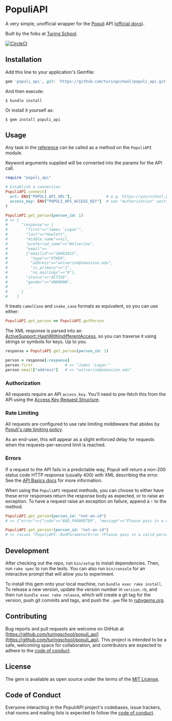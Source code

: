 # PopuliAPI

A very simple, unofficial wrapper for the [Populi](https://populi.co/) API ([official docs][api-ref]).

Built by the folks at [Turing School](https://turing.edu).

[![CircleCI](https://circleci.com/gh/turingschool/populi_api/tree/main.svg?style=shield)](https://circleci.com/gh/turingschool/populi_api/tree/main)

## Installation

Add this line to your application's Gemfile:

```ruby
gem 'populi_api', git: 'https://github.com/turingschool/populi_api.git', branch: 'main'
```

And then execute:

    $ bundle install

Or install it yourself as:

    $ gem install populi_api

## Usage

Any task in the [reference][api-ref] can be called as a method on the `PopuliAPI` module.

Keyword arguments supplied will be converted into the params for the API call.

```ruby
require "populi_api"

# Establish a connection
PopuliAPI.connect(
  url: ENV["POPULI_API_URL"],               # e.g. https://yourschool.populiweb.com/api/
  access_key: ENV["POPULI_API_ACCESS_KEY"]  # see "Authorization" section below
)

PopuliAPI.get_person(person_id: 1)
# => {
#      "response"=> {
#        "first"=>"James 'Logan'",
#        "last"=>"Howlett",
#        "middle_name"=>nil,
#        "preferred_name"=>"Wolverine",
#        "email"=>
#        {"emailid"=>"20482815",
#          "type"=>"OTHER",
#          "address"=>"wolverine@xmansion.edu",
#          "is_primary"=>"1",
#          "no_mailings"=>"0"},
#        "status"=>"ACTIVE",
#        "gender"=>"UNKNOWN",
#        ...
#      }
#    }
```

It treats `camelCase` and `snake_case` formats as equivalent, so you can use either:

```ruby
PopuliAPI.get_person == PopuliAPI.getPerson
```

The XML response is parsed into an [ActiveSupport::HashWithIndifferentAccess](https://api.rubyonrails.org/classes/ActiveSupport/HashWithIndifferentAccess.html), so you can traverse it using strings or symbols for keys. Up to you.

```ruby
response = PopuliAPI.get_person(person_id: 1)

person = response[:response]
person.first              # => "James 'Logan'"
person.email["address"]   # => "wolverine@xmansion.edu"
```

### Authorization

All requests require an API `access_key`. You'll need to pre-fetch this from the API using the [Access Key Request Structure](https://support.populiweb.com/hc/en-us/articles/223798787-API-Basics).

### Rate Limiting

All requests are configured to use rate limiting middleware that abides by [Populi's rate limiting policy](https://support.populiweb.com/hc/en-us/articles/223798787-API-Basics).

As an end-user, this will appear as a slight enforced delay for requests when the requests-per-second limit is reached.

### Errors

If a request to the API fails in a predictable way, Populi will return a non-200 status code HTTP response (usually 400) with XML describing the error. See the [API Basics docs](https://support.populiweb.com/hc/en-us/articles/223798787-API-Basics) for more information.

When using the `PopuliAPI` request methods, you can choose to either have these error responses return the response body as expected, or to raise an exception. To have a request raise an exception on failure, append a `!` to the method.

```ruby
PopuliAPI.get_person(person_id: "not-an-id")
# => {"error"=>{"code"=>"BAD_PARAMETER", "message"=>"Please pass in a valid person_id or student_id"}}

PopuliAPI.get_person!(person_id: "not-an-id")
# => raises "PopuliAPI::BadParameterError (Please pass in a valid person_id or student_id)"
```

## Development

After checking out the repo, run `bin/setup` to install dependencies. Then, run `rake spec` to run the tests. You can also run `bin/console` for an interactive prompt that will allow you to experiment.

To install this gem onto your local machine, run `bundle exec rake install`. To release a new version, update the version number in `version.rb`, and then run `bundle exec rake release`, which will create a git tag for the version, push git commits and tags, and push the `.gem` file to [rubygems.org](https://rubygems.org).

## Contributing

Bug reports and pull requests are welcome on GitHub at [https://github.com/turingschool/populi_api](https://github.com/turingschool/populi_api). This project is intended to be a safe, welcoming space for collaboration, and contributors are expected to adhere to the [code of conduct](https://github.com/turingschool/populi_api/blob/main/CODE_OF_CONDUCT.md).


## License

The gem is available as open source under the terms of the [MIT License](https://opensource.org/licenses/MIT).

## Code of Conduct

Everyone interacting in the PopuliAPI project's codebases, issue trackers, chat rooms and mailing lists is expected to follow the [code of conduct](https://github.com/turingschool/populi_api/blob/main/CODE_OF_CONDUCT.md).

[api-ref]: https://support.populiweb.com/hc/en-us/articles/223798747-API-Reference
